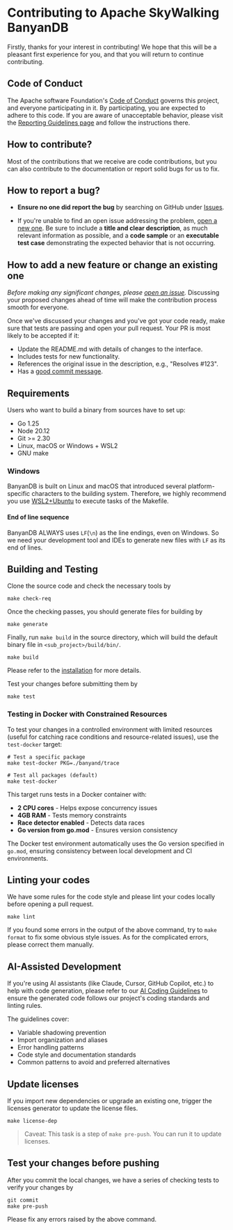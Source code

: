 # Contributing to Apache SkyWalking BanyanDB

Firstly, thanks for your interest in contributing! We hope that this will be a
pleasant first experience for you, and that you will return to continue
contributing.

## Code of Conduct

The Apache software Foundation's [Code of Conduct](http://www.apache.org/foundation/policies/conduct.html) governs this project, and everyone participating in it.
By participating, you are expected to adhere to this code. If you are aware of unacceptable behavior, please visit the
[Reporting Guidelines page](http://www.apache.org/foundation/policies/conduct.html#reporting-guidelines)
and follow the instructions there.

## How to contribute?

Most of the contributions that we receive are code contributions, but you can
also contribute to the documentation or report solid bugs
for us to fix.

## How to report a bug?

* **Ensure no one did report the bug** by searching on GitHub under [Issues](https://github.com/apache/skywalking/issues).

* If you're unable to find an open issue addressing the problem, [open a new one](https://github.com/apache/skywalking/issues/new).
Be sure to include a **title and clear description**, as much relevant information as possible,
and a **code sample** or an **executable test case** demonstrating the expected behavior that is not occurring.

## How to add a new feature or change an existing one

_Before making any significant changes, please [open an issue](https://github.com/apache/skywalking/issues)._
Discussing your proposed changes ahead of time will make the contribution process smooth for everyone.

Once we've discussed your changes and you've got your code ready, make sure that tests are passing and open your pull request. Your PR is most likely to be accepted if it:

* Update the README.md with details of changes to the interface.
* Includes tests for new functionality.
* References the original issue in the description, e.g., "Resolves #123".
* Has a [good commit message](http://tbaggery.com/2008/04/19/a-note-about-git-commit-messages.html).

## Requirements

Users who want to build a binary from sources have to set up:

* Go 1.25
* Node 20.12
* Git >= 2.30
* Linux, macOS or Windows + WSL2
* GNU make

### Windows

BanyanDB is built on Linux and macOS that introduced several platform-specific characters to the building system. Therefore, we highly recommend you use [WSL2+Ubuntu](https://ubuntu.com/desktop/wsl) to execute tasks of the Makefile.

#### End of line sequence

BanyanDB ALWAYS uses `LF`(`\n`) as the line endings, even on Windows. So we need your development tool and IDEs to generate new files with `LF` as its end of lines.

## Building and Testing

Clone the source code and check the necessary tools by

```shell
make check-req
```

Once the checking passes, you should generate files for building by

```shell
make generate
```

Finally, run `make build` in the source directory, which will build the default binary file in `<sub_project>/build/bin/`.

```shell
make build
```

Please refer to the [installation](./docs/installation/binaries.md#Build-From-Source) for more details.

Test your changes before submitting them by

```shell
make test
```

### Testing in Docker with Constrained Resources

To test your changes in a controlled environment with limited resources (useful for catching race conditions and resource-related issues), use the `test-docker` target:

```shell
# Test a specific package
make test-docker PKG=./banyand/trace

# Test all packages (default)
make test-docker
```

This target runs tests in a Docker container with:
- **2 CPU cores** - Helps expose concurrency issues
- **4GB RAM** - Tests memory constraints
- **Race detector enabled** - Detects data races
- **Go version from go.mod** - Ensures version consistency

The Docker test environment automatically uses the Go version specified in `go.mod`, ensuring consistency between local development and CI environments.

## Linting your codes

We have some rules for the code style and please lint your codes locally before opening a pull request.

```shell
make lint
```

If you found some errors in the output of the above command, try to `make format` to fix some obvious style issues. As for the complicated errors, please correct them manually.

## AI-Assisted Development

If you're using AI assistants (like Claude, Cursor, GitHub Copilot, etc.) to help with code generation, please refer to our [AI Coding Guidelines](AI_CODING_GUIDELINES.md) to ensure the generated code follows our project's coding standards and linting rules.

The guidelines cover:
- Variable shadowing prevention
- Import organization and aliases
- Error handling patterns
- Code style and documentation standards
- Common patterns to avoid and preferred alternatives

## Update licenses

If you import new dependencies or upgrade an existing one, trigger the licenses generator
to update the license files.

```shell
make license-dep 
```

> Caveat: This task is a step of `make pre-push`. You can run it to update licenses.

## Test your changes before pushing

After you commit the local changes, we have a series of checking tests to verify your changes by

```shell
git commit
make pre-push
```

Please fix any errors raised by the above command.
